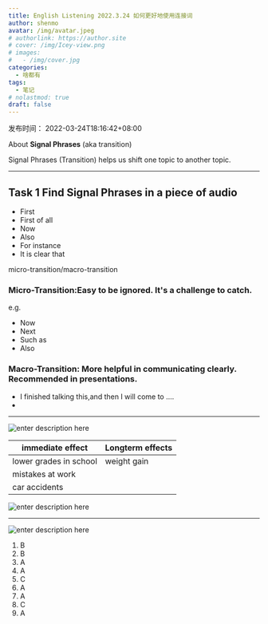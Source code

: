 ```yaml
---
title: English Listening 2022.3.24 如何更好地使用连接词
author: shenmo
avatar: /img/avatar.jpeg
# authorlink: https://author.site
# cover: /img/Icey-view.png
# images:
#   - /img/cover.jpg
categories:
  - 啥都有
tags:
  - 笔记
# nolastmod: true
draft: false
---
```

发布时间： 2022-03-24T18:16:42+08:00

About **Signal Phrases** (aka transition)

<!--more-->


Signal Phrases (Transition) helps us shift one topic to another topic.

----
## Task 1 Find Signal Phrases in a piece of audio

* First
* First of all
* Now
* Also
* For instance
* It is clear that

micro-transition/macro-transition

### Micro-Transition:Easy to be ignored. It's a challenge to catch.
e.g. 
* Now
* Next
* Such as
* Also

### Macro-Transition: More helpful in communicating clearly. Recommended in presentations.
* I finished talking this,and then I will come to ....
* 

-----
![enter description here](https://xiaoshujiang-shenmo.oss-accelerate.aliyuncs.com/小书匠/1648118534786.png)

| immediate effect       | Longterm effects |
| ---------------------- | ---------------- |
| lower grades in school | weight gain      |
| mistakes at work       |                  |
| car accidents          |                  |

![enter description here](https://xiaoshujiang-shenmo.oss-accelerate.aliyuncs.com/小书匠/1648120300738.png)


----
![enter description here](https://xiaoshujiang-shenmo.oss-accelerate.aliyuncs.com/小书匠/1648120427531.png)

1. B
2. B
3. A
4. A
5. C
6. A
7. A
8. C
9. A